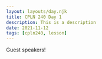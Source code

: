 ```yaml
---
layout: layouts/day.njk
title: CPLN 240 Day 1
description: This is a description
date: 2021-11-12
tags: [cpln240, lesson]
---
```


Guest speakers!